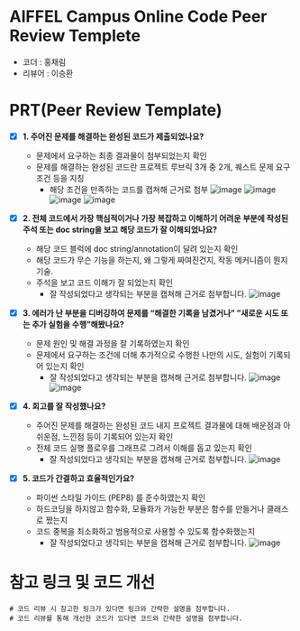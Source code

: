 # AIFFEL Campus Online Code Peer Review Templete
- 코더 : 홍채림
- 리뷰어 : 이승환

# PRT(Peer Review Template)
- [X]  **1. 주어진 문제를 해결하는 완성된 코드가 제출되었나요?**
    - 문제에서 요구하는 최종 결과물이 첨부되었는지 확인
    - 문제를 해결하는 완성된 코드란 프로젝트 루브릭 3개 중 2개, 
    퀘스트 문제 요구조건 등을 지칭
        - 해당 조건을 만족하는 코드를 캡쳐해 근거로 첨부
          ![image](https://github.com/Cherrymmu/AIFFEL_Online_Quest_Cherry/assets/149548653/297b9793-6496-4777-b3cb-bb0b3bb73d8a)
          ![image](https://github.com/Cherrymmu/AIFFEL_Online_Quest_Cherry/assets/149548653/91a8c7aa-da6f-4181-81b6-61f26f5313b8)
          ![image](https://github.com/Cherrymmu/AIFFEL_Online_Quest_Cherry/assets/149548653/563bb0c4-a1cf-4a71-8896-90db552f8a5c)
          ![image](https://github.com/Cherrymmu/AIFFEL_Online_Quest_Cherry/assets/149548653/2995272c-882b-49ad-96c8-a5b323a3d527)

- [X]  **2. 전체 코드에서 가장 핵심적이거나 가장 복잡하고 이해하기 어려운 부분에 작성된 
주석 또는 doc string을 보고 해당 코드가 잘 이해되었나요?**
    - 해당 코드 블럭에 doc string/annotation이 달려 있는지 확인
    - 해당 코드가 무슨 기능을 하는지, 왜 그렇게 짜여진건지, 작동 메커니즘이 뭔지 기술.
    - 주석을 보고 코드 이해가 잘 되었는지 확인
        - 잘 작성되었다고 생각되는 부분을 캡쳐해 근거로 첨부합니다.
          ![image](https://github.com/Cherrymmu/AIFFEL_Online_Quest_Cherry/assets/149548653/c67e636a-e0c9-4864-a076-8893f30af418)

- [X]  **3. 에러가 난 부분을 디버깅하여 문제를 “해결한 기록을 남겼거나” 
”새로운 시도 또는 추가 실험을 수행”해봤나요?**
    - 문제 원인 및 해결 과정을 잘 기록하였는지 확인
    - 문제에서 요구하는 조건에 더해 추가적으로 수행한 나만의 시도, 
    실험이 기록되어 있는지 확인
        - 잘 작성되었다고 생각되는 부분을 캡쳐해 근거로 첨부합니다.
          ![image](https://github.com/Cherrymmu/AIFFEL_Online_Quest_Cherry/assets/149548653/e40174ce-6ac1-493f-b59b-4ead6e9a024c)
          ![image](https://github.com/Cherrymmu/AIFFEL_Online_Quest_Cherry/assets/149548653/7603cb9a-4012-49b2-b796-b45ca5966899)

- [X]  **4. 회고를 잘 작성했나요?**
    - 주어진 문제를 해결하는 완성된 코드 내지 프로젝트 결과물에 대해
    배운점과 아쉬운점, 느낀점 등이 기록되어 있는지 확인
    - 전체 코드 실행 플로우를 그래프로 그려서 이해를 돕고 있는지 확인
        - 잘 작성되었다고 생각되는 부분을 캡쳐해 근거로 첨부합니다.
          ![image](https://github.com/Cherrymmu/AIFFEL_Online_Quest_Cherry/assets/149548653/c06685c1-8e16-487d-94dd-f04c2e129d64)

        
- [X]  **5. 코드가 간결하고 효율적인가요?**
    - 파이썬 스타일 가이드 (PEP8) 를 준수하였는지 확인
    - 하드코딩을 하지않고 함수화, 모듈화가 가능한 부분은 함수를 만들거나 클래스로 짰는지
    - 코드 중복을 최소화하고 범용적으로 사용할 수 있도록 함수화했는지
        - 잘 작성되었다고 생각되는 부분을 캡쳐해 근거로 첨부합니다.
          ![image](https://github.com/Cherrymmu/AIFFEL_Online_Quest_Cherry/assets/149548653/ee71b8c0-5d46-4ce1-bda9-8466f6c41b3d)


# 참고 링크 및 코드 개선
```
# 코드 리뷰 시 참고한 링크가 있다면 링크와 간략한 설명을 첨부합니다.
# 코드 리뷰를 통해 개선한 코드가 있다면 코드와 간략한 설명을 첨부합니다.
```
